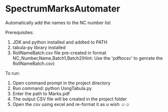 # SpectrumMarksAutomater
Automatically add the names to the NC number list

Prerequisites:
  1. JDK and python installed and addted to PATH
  2. tabula-py library installed
  3. RollNameBatch.csv file pre-created in format NC_Number,Name,Batch1,Batch2(Hint: Use the 'pdftocsv' to genrate the RollNameBatch.csv)

To run:
  1. Open command prompt in the project directory
  2. Run command: python UsngTabula.py
  3. Enter the path to Marks.pdf
  4. The output CSV file will be created in the project folder
  5. Open the csv using excel and re-format it as u wish ☺️☺️
